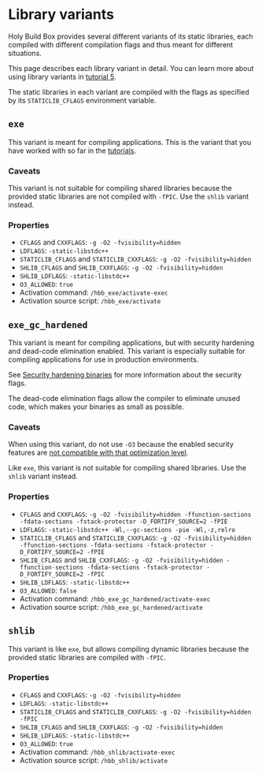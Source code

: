 # Library variants

Holy Build Box provides several different variants of its static libraries, each compiled with different compilation flags and thus meant for different situations.

This page describes each library variant in detail. You can learn more about using library variants in [tutorial 5](TUTORIAL-5-USING-LIBRARY-VARIANTS.md).

The static libraries in each variant are compiled with the flags as specified by its `STATICLIB_CFLAGS` environment variable.

## `exe`

This variant is meant for compiling applications. This is the variant that you have worked with so far in the [tutorials](README.md#tutorials).

### Caveats

This variant is not suitable for compiling shared libraries because the provided static libraries are not compiled with `-fPIC`. Use the `shlib` variant instead.

### Properties

 * `CFLAGS` and `CXXFLAGS`: `-g -O2 -fvisibility=hidden`
 * `LDFLAGS`: `-static-libstdc++`
 * `STATICLIB_CFLAGS` and `STATICLIB_CXXFLAGS`: `-g -O2 -fvisibility=hidden`
 * `SHLIB_CFLAGS` and `SHLIB_CXXFLAGS`: `-g -O2 -fvisibility=hidden`
 * `SHLIB_LDFLAGS`: `-static-libstdc++`
 * `O3_ALLOWED`: `true`
 * Activation command: `/hbb_exe/activate-exec`
 * Activation source script: `/hbb_exe/activate`


## `exe_gc_hardened`

This variant is meant for compiling applications, but with security hardening and dead-code elimination enabled. This variant is especially suitable for compiling applications for use in production environments.

See [Security hardening binaries](SECURITY-HARDENING-BINARIES.md) for more information about the security flags.

The dead-code elimination flags allow the compiler to eliminate unused code, which makes your binaries as small as possible.

### Caveats

When using this variant, do not use `-O3` because the enabled security features are [not compatible with that optimization level](SECURITY-HARDENING-BINARIES.md).

Like `exe`, this variant is not suitable for compiling shared libraries. Use the `shlib` variant instead.

### Properties

 * `CFLAGS` and `CXXFLAGS`: `-g -O2 -fvisibility=hidden -ffunction-sections -fdata-sections -fstack-protector -D_FORTIFY_SOURCE=2 -fPIE`
 * `LDFLAGS`: `-static-libstdc++ -Wl,--gc-sections -pie -Wl,-z,relro`
 * `STATICLIB_CFLAGS` and `STATICLIB_CXXFLAGS`: `-g -O2 -fvisibility=hidden -ffunction-sections -fdata-sections -fstack-protector -D_FORTIFY_SOURCE=2 -fPIE`
 * `SHLIB_CFLAGS` and `SHLIB_CXXFLAGS`: `-g -O2 -fvisibility=hidden -ffunction-sections -fdata-sections -fstack-protector -D_FORTIFY_SOURCE=2 -fPIC`
 * `SHLIB_LDFLAGS`: `-static-libstdc++`
 * `O3_ALLOWED`: `false`
 * Activation command: `/hbb_exe_gc_hardened/activate-exec`
 * Activation source script: `/hbb_exe_gc_hardened/activate`


## `shlib`

This variant is like `exe`, but allows compiling dynamic libraries because the provided static libraries are compiled with `-fPIC`.

### Properties

 * `CFLAGS` and `CXXFLAGS`: `-g -O2 -fvisibility=hidden`
 * `LDFLAGS`: `-static-libstdc++`
 * `STATICLIB_CFLAGS` and `STATICLIB_CXXFLAGS`: `-g -O2 -fvisibility=hidden -fPIC`
 * `SHLIB_CFLAGS` and `SHLIB_CXXFLAGS`: `-g -O2 -fvisibility=hidden`
 * `SHLIB_LDFLAGS`: `-static-libstdc++`
 * `O3_ALLOWED`: `true`
 * Activation command: `/hbb_shlib/activate-exec`
 * Activation source script: `/hbb_shlib/activate`
